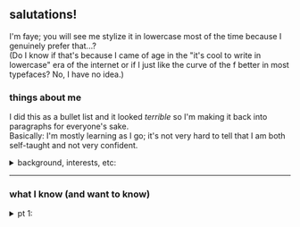 ## salutations!

I'm faye; you will see me stylize it in lowercase most of the time because I genuinely prefer that...?  
(Do I know if that's because I came of age in the "it's cool to write in lowercase" era of the internet or if I just like the curve of the f better in most typefaces? No, I have no idea.)   

### things about me 
I did this as a bullet list and it looked *terrible* so I'm making it back into paragraphs for everyone's sake.   
Basically: I'm mostly learning as I go; it's not very hard to tell that I am both self-taught and not very confident.   
<details><summary> background, interests, etc:</summary> 
**Quick origin story**: I taught myself some (now incredibly weird to think about) coding and layout design from ... being a tween on the internet in the LJ/MySpace days, and then an internship and a few specific projects convinced me after nearly an entire English major that I enjoyed the combo of tech and graphic design that was web design in the *mumblemumbleaughts* enough to want to try to take a separate certificate.

I was neither in a good place back then or the most motivated, so, shocker, this **did not** get me a fantastic new frontend career. It **did** get me some useful skills and an iMac that lasted about a decade, and I also got some experience freelancing for friends and so on that sort of punted my day jobs into tech-adjacent stuff, which has been interesting and wildly all over the place in terms of what I do. 

**Anyway:** I've never stopped being interested or trying to learn things! Mostly from free courses on the internet or squinting a lot at other people's code. Documentation is my friend :D :D  

I enjoy that Github really leans on MAKE A DAMN README and I love the open source ideology, and I keep trying to save things to spruce up my Obsidian; so I figured I'd make an account and play around.

### more fun than that: 
I also write 🖥, play ttrpgs 🎲 (and ~~tt~~rpgs📄), read a lot of articles📰... lose a lot of bookmarks📌...  
I like to draw and make 3-D art but I've kind of accepted that I'm not great at it. Still, I do want to practice more.  
I have ADHD that impressed the neuropsych examiner; also epilepsy and migraines, basically fυсκ[^1] my brain.  

[^1] I was trying to censor myself without censoring myself here, but never do this for any real length of time.  
The unicode, I mean. Please don't do it for fancy display names and stuff. Screen readers can't figure it out, and it's not polite to use characters from other languages to look like English.

Ahem. One of my other passions is championing disability rights! In life, in code, and in writing/roleplay. 

### Back to work!
To pay the rent I'm currently working freelance/contract as a (they don't usually SAY this, but it totally is) reinforcement learning specialist for LLMs and the like. 
....But it's way funnier to say *I gaslight AIs* which is not ...*not* true, depending on what project I'm working on.</details>

--- 

### what I know (and want to know)
<details><summary> pt 1:</summary> 

## languages  
### markups  
- Markdown ✔ (esp the Obsidian flavor, but I use it for my job, too, so)    
- HTML and XHTML: ✔     
	- legitimate question: does anyone even *use* XHTML? I remember when I was first learning web design the course instructor was very *this is the future* yeah nah     
- Wikitext of various flavors ✔     
- CSS ❓    
	- let's call this "four years of high school spanish" fluency: can read, can write\[make adjustments to existing CSS or use reference to compose], speaking\[ie writing from scratch or memory]... not so much    
	- I'm currently trying to learn this more fl     
- JSON ✔     
	- pranked myself on this one since last time: it comes in handy at work so i'm definitely good with it.
		- it feels like cheating in much the way XML (see below) does to me, but i'm starting to think that's actually just "codes with not a lot of predefined variables/keys/etc" to someone who started on html, which is nothing but a big dictionary. 
 	~~i think this is the "where's the bathroom / i speak english" level of dropped-in immersion~~

<sup>(also, XML: which I also use at work, but I feel like XML is kind of cheater markup if you're the one defining the tags. Yes, I can follow my own rules in such a way that a computer knows the difference between two things, I guess? Which is, I guess, sort of all code is, but. It's like saying I speak my own conlang well. Yes, it has phonemes and grammatical structures I didn't invent but I didn't have to learn it.)</sup>     
  
### programming  
- SQL ✔ just basics, but i have a shiny certificate and all that  
	- my household got into an es-cue-ell vs sequel argument (I say S Q L) before I even knew that was a thing and then we hit Wikipedia  
	- I enjoy the reason it's historically referred to as "Sequel". I still say SQL.     
		- So how do *you* say it?  
- Python 📚 currently learning  
- JavaScript's my ~~next one~~ *oops apparently I'm at least teaching myself JS at a basic level because I got too interested in integrating Spotify in a new way and now I have a slow-burning project idea* 
	- Tho *tech*nically since I'm using the Obsidian Dataview plugin, and some others, I'm getting a crashcourse in Javascript here and there      
		- (and also DQL and whatever other -QLs people choose to use; plus some Handlebar/Moustache/etc.  
		- SQL made adapting to all other query languages pretty easy: do recommend)  

### uh, spoken?  (in which I'm being silly)   
- ASL 📚 currently learning
	- and would love love love anyone to sign with! HMU!   
- English ✔ born into this bizarre language  
- Spanish ❓ in the exact way mentioned in the CSS section  
	- somehow, I managed to translate *Don Quixote* into English in HS but can't have a fluent conversation?!  
	- I can eavesdrop pretty accurately though so maybe it's just confidence  
- French ❓ more recently studied and therefore slightly better pronounced, but with a smaller vocabulary  
	- I would really like to master French tbh
 	- weird but true: if you have trouble with your Rs in English as a little kid, maybe you will do better with French Rs: I do!
- Welsh  ⁉
	- keep trying to learn it, I love it, I love the history, have never committed well enough.
 	- this is not a romance language. OR a germanic language. and that's beautiful. but DAMN.   
- German ❌  
	- ...tbf I retained a great grasp on the *theory* of German, but I doubt I could remember much vocab.  
		- if you are seriously depressed, have weirdly escalating epilepsy, and undiagnosed (not that I ...knew) ADHD: take a year off  
- not a spoken language but I'm also learning Morse Code! for funsies! will probably *never* master that one  
- I can read music fluently??   
</details>
